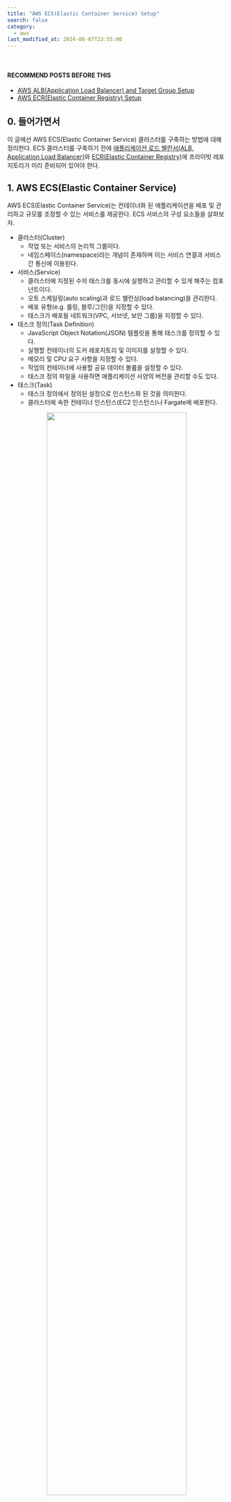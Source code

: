 ```yaml
---
title: "AWS ECS(Elastic Container Service) Setup"
search: false
category:
  - aws
last_modified_at: 2024-08-07T23:55:00
---
```


<br/>

#### RECOMMEND POSTS BEFORE THIS

- [AWS ALB(Application Load Balancer) and Target Group Setup][aws-alb-and-target-group-setup-link]
- [AWS ECR(Elastic Container Registry) Setup][aws-ecr-setup-link]

## 0. 들어가면서

이 글에선 AWS ECS(Elastic Container Service) 클러스터를 구축하는 방법에 대해 정리한다. ECS 클러스터를 구축하기 전에 [애플리케이션 로드 밸런서(ALB, Application Load Balancer)][aws-alb-and-target-group-setup-link]와 [ECR(Elastic Container Registry)][aws-ecr-setup-link]에 프라이빗 레포지토리가 미리 준비되어 있어야 한다.

## 1. AWS ECS(Elastic Container Service)

AWS ECS(Elastic Container Service)는 컨테이너화 된 애플리케이션을 배포 및 관리하고 규모를 조정할 수 있는 서비스를 제공한다. ECS 서비스의 구성 요소들을 살펴보자.

- 클러스터(Cluster)
  - 작업 또는 서비스의 논리적 그룹이다.
  - 네임스페이스(namespace)라는 개념이 존재하며 이는 서비스 연결과 서비스 간 통신에 이용된다.
- 서비스(Service)
  - 클러스터에 지정된 수의 태스크를 동시에 실행하고 관리할 수 있게 해주는 컴포넌트이다.
  - 오토 스케일링(auto scaling)과 로드 밸런싱(load balancing)을 관리한다.
  - 배포 유형(e.g. 롤링, 블루/그린)을 지정할 수 있다.
  - 태스크가 배포될 네트워크(VPC, 서브넷, 보안 그룹)을 지정할 수 있다.
- 태스크 정의(Task Definition)
  - JavaScript Object Notation(JSON) 템플릿을 통해 태스크를 정의할 수 있다.
  - 실행할 컨테이너의 도커 레포지토리 및 이미지를 설정할 수 있다.
  - 메모리 및 CPU 요구 사항을 지정할 수 있다.
  - 작업의 컨테이너에 사용할 공유 데이터 볼륨을 설정할 수 있다.
  - 태스크 정의 파일을 사용하면 애플리케이션 사양의 버전을 관리할 수도 있다.
- 태스크(Task)
  - 태스크 정의에서 정의된 설정으로 인스턴스화 된 것을 의미한다.
  - 클러스터에 속한 컨테이너 인스턴스(EC2 인스턴스)나 Fargate에 배포한다.

<div align="center">
  <img src="/images/posts/2024/aws-ecs-service-setup-01.png" width="80%" class="image__border">
</div>
<center>https://tech.cloud.nongshim.co.kr/2021/08/30/%EC%86%8C%EA%B0%9C-amazon-ecs%EB%9E%80/</center>

## 2. Create ECS Cluster

클러스터를 먼저 구축한다. `ECS 대시보드`에서 클러스터 화면으로 이동한다.

- `Create cluster` 버튼을 누른다.

<div align="center">
  <img src="/images/posts/2024/aws-ecs-service-setup-02.png" width="80%" class="image__border">
</div>

<br/>

클러스터를 구축한다.

- 클러스터 이름은 `demo-ecs-cluster`를 사용한다.
- 인프라스트럭처는 `Fargate`를 사용한다.
  - `Fargate`는 컨테이너요 서버리스(serverless) 컴퓨팅 엔진이다. 서버 확장, OS 업데이트, 보안 패치 같은 운영이 필요 없다. AWS에서 항상 최신으로 관리한다. 가격은 EC2 인스턴스보다 비싸다.
  - EC2 인스턴스를 사용하면 필요한 사양에 따라 CPU, 메모리, 스토리지를 변경할 수 있다. 자원 할당, OS 업데이트, 보안 패치, 서버 모니터링 같은 운영 비용이 필요하다.
- `Create` 버튼을 누른다.

<div align="center">
  <img src="/images/posts/2024/aws-ecs-service-setup-03.png" width="80%" class="image__border">
</div>

<br/>

클러스터 구축에는 다소 시간이 소요된다. 클러스터 구축이 완료되면 다음과 같은 화면을 볼 수 있다.

<div align="center">
  <img src="/images/posts/2024/aws-ecs-service-setup-04.png" width="80%" class="image__border">
</div>

## 3. Create ECS Task Definition

ECS 클러스터에서 실행할 태스크 정의를 만든다. `ECS 대시보드`의 태스크 정의 화면으로 이동한다.

- `Create task definition` 버튼을 누른다.

<div align="center">
  <img src="/images/posts/2024/aws-ecs-service-setup-05.png" width="80%" class="image__border">
</div>

<br/>

태스크 이름과 인프라스트럭처 타입 등을 정의한다.

- 태스크 이름은 `demo-ecs-task`이다.
- 런치 타입은 클러스터 타입과 동일하게 `Fargate`로 지정한다.
- 컨테이너 아키텍처는 `Linux/ARM64`으로 지정한다.
  - 컨테이너 이미지는 필자의 M1 맥북에서 빌드했기 때문에 아키텍처 타입이 `Linux/ARM64`이다. 
- 태스크 스펙을 정의한다.
  - 1CPU
  - 3GB Memory
- 태스크 실행 역할을 `ecsTaskExecutionRole`으로 선택한다.
  - `ecsTaskExecutionRole` 역할엔 `AmazonECSTaskExecutionRolePolicy` 정책이 지정되어 있다.
  - `AmazonECSTaskExecutionRolePolicy` 정책은 CloudWatch 로그 쓰기와 ECR 접근 읽기를 허용한다.

<div align="center">
  <img src="/images/posts/2024/aws-ecs-service-setup-06.png" width="80%" class="image__border">
</div>

<br/>

태스크에서 실행될 컨테이너를 설정한다.

- 컨테이너 이름을 `demo-service-container`로 정한다.
- ECR 레포지토리에 저장된 이미지 URI를 지정한다.
- 포트는 8080으로 지정한다.

<div align="center">
  <img src="/images/posts/2024/aws-ecs-service-setup-07.png" width="80%" class="image__border">
</div>

<br/>

아래 로그 수집 관련 설정을 하면 컨테이너에서 수집되는 로그는 CloudWatch에서 볼 수 있다. `Create` 버튼을 눌러 태스크 정의를 저장한다.

<div align="center">
  <div>
    <img src="/images/posts/2024/aws-ecs-service-setup-08.png" width="80%" class="image__border">
  </div>
  <div>
    <img src="/images/posts/2024/aws-ecs-service-setup-09.png" width="80%" class="image__border">
  </div>
</div>

<br/>

생성된 태스크 정보는 다음과 같다. 

<div align="center">
  <img src="/images/posts/2024/aws-ecs-service-setup-10.png" width="80%" class="image__border">
</div>

## 4. Create ECS Service

서비스를 만들 수 있는 경로는 여러가지 있다. 다음 화면에서 생성할 수 있다. 

- ECS 클러스터
- ECS 태스크 정의

필자는 ECS 태스크 정의 화면에서 서비스를 배포했다. 

- `Create service` 버튼을 누른다.

<div align="center">
  <img src="/images/posts/2024/aws-ecs-service-setup-11.png" width="80%" class="image__border">
</div>

<br/>

서비스를 배포할 클러스터와 플랫폼 버전을 정한다.

- `demo-ecs-cluster` 클러스터를 선택한다.
- 플랫폼은 최신 버전을 사용한다.

<div align="center">
  <img src="/images/posts/2024/aws-ecs-service-setup-12.png" width="80%" class="image__border">
</div>

<br/>

서비스 이름과 내부에서 실행되는 태스크 개수를 정한다.

- 서비스 이름은 `demo-ecs-service`으로 정한다.
- 원하는 태스크 개수는 1개로 정한다.

<div align="center">
  <img src="/images/posts/2024/aws-ecs-service-setup-13.png" width="80%" class="image__border">
</div>

<br/>

네트워크 관련 설정을 수행한다. 

- 사전에 만든 `demo-service-vpc`를 선택한다. 
- 서비스 배포 영역은 프라이빗 서브넷으로 지정한다.
- 새로운 시큐리티 그룹을 생성한다.
  - 시큐리티 그룹 이름은 `demo-ecs-service-sg`으로 지정한다.
  - 인바운드(inbound) 규칙에 VPC 네트워크 대역인 10.0.0.0/16 IP 주소에서 8080 포트를 통해 접근하는 요청들은 허용하도록 설정한다.

<div align="center">
  <img src="/images/posts/2024/aws-ecs-service-setup-14.png" width="80%" class="image__border">
</div>

<br/>

로드 밸런싱 관련 설정을 수행한다.

- 로드 밸런서 타입은 `Application Load Balancer`를 사용한다.
- 트래픽을 라우팅 할 컨테이너는 태스크 정의에서 만든 `demo-service-container`를 사용한다.
- 사전에 만든 `public-ecs-service-alb` 로드 밸런서를 사용한다.
- 사전에 만든 리스너를 사용한다.
- 사전에 만든 `demo-ecs-alb-target-group` 타겟 그룹을 사용한다.
  - 생성된 서비스는 해당 타겟 그룹에 자동으로 매칭된다.

<div align="center">
  <img src="/images/posts/2024/aws-ecs-service-setup-15.png" width="80%" class="image__border">
</div>

## 5. Trouble shooting

위에서 생성한 서비스는 배포는 실패한다. ECS 서비스 화면의 `Deployment` 탭의 이벤트 섹션의 태스크 아이디를 누르면 확인할 수 있다. 에러가 발생한 이유를 확인하고 하나씩 해결해보자.

<div align="center">
  <img src="/images/posts/2024/aws-ecs-service-setup-16.png" width="80%" class="image__border">
</div>

### 5.1. ECR Connection

다음과 같은 에러를 확인할 수 있다.

> Task stopped at: 2024-08-07T14:25:38.466Z<br/>
> ResourceInitializationError: unable to pull secrets or registry auth: The task cannot pull registry auth from Amazon ECR: There is a connection issue between the task and Amazon ECR. Check your task network configuration. RequestError: send request failed caused by: Post "https://api.ecr.ap-northeast-2.amazonaws.com/": dial tcp 54.180.184.245:443: i/o timeout

ECR 레포지토리에서 이미지를 가져올 때 에러가 발생한다. 권한이 충분함에도 접근이 불가능한 이유는 서비스가 프라이빗 서브넷에 배포되기 때문이다. 퍼블릭 서브넷에 배포하는 경우 해당 에러가 발생하지 않는다. 이 경우 프라이빗 서브넷에서 ECR 레포지토리에 접근할 수 있도록 엔드포인트(endpoint)를 만들면 해결할 수 있다.

엔드포인트는 `VPC 대시보드` 화면에서 찾을 수 있다. 엔드포인트 생성 화면을 통해 ECR 레포지토리를 위한 네트워크 인터페이스를 만든다.

- 엔드포인트 태그 이름을 설정한다.
- 서비스 카테고리는 `AWS services`로 설정한다.

<div align="center">
  <img src="/images/posts/2024/aws-ecs-service-setup-17.png" width="80%" class="image__border">
</div>

<br/>

필요한 서비스는 두 가지다. 하나의 서비스만 선택할 수 있다. 즉, 두 개의 엔드포인트를 만들어야 한다는 이야기이다.

- com.amazonaws.ap-northeast-2.ecr.api
- com.amazonaws.ap-northeast-2.ecr.dkr

ECS 서비스와 동일한 VPC의 프라이빗 서브넷을 선택한다. 

<div align="center">
  <div>
    <img src="/images/posts/2024/aws-ecs-service-setup-18.png" width="80%" class="image__border">
  </div>
  <div>
    <img src="/images/posts/2024/aws-ecs-service-setup-19.png" width="80%" class="image__border">
  </div>
</div>

<br/>

시큐리티 그룹을 선택한다. ECS 서비스를 생성할 때 만든 시큐리티 그룹과 동일한 것을 사용한다.

<div align="center">
  <img src="/images/posts/2024/aws-ecs-service-setup-20.png" width="80%" class="image__border">
</div>

<br/>

ECR 레포지토리와 HTTPS 통신을 수행한다. 선택한 시큐리티 그룹에 새로운 인바운드 규칙을 추가한다.

- 인바운드 규칙에 VPC 네트워크 대역인 10.0.0.0/16 IP 주소에서 443 포트를 통해 접근하는 요청들은 허용하도록 설정한다.

<div align="center">
  <img src="/images/posts/2024/aws-ecs-service-setup-21.png" width="80%" class="image__border">
</div>

### 5.2. CloudWatch Connection

위 엔드포인트가 생성된 후 ECS 서비스를 다시 배포하면 다음과 같은 에러를 만난다.

> Task is stopping<br/>
> ResourceInitializationError: failed to validate logger args: The task cannot find the Amazon CloudWatch log group defined in the task definition. There is a connection issue between the task and Amazon CloudWatch. Check your network configuration. : signal: killed

위와 마찬가지로 프라이비 서브넷에서 CloudWatch 서비스에 접근할 수 없기 때문에 에러가 발생한다. 다음 서비스를 위한 엔드포인트를 생성한다. VPC, 서브넷, 시큐리티 그룹 설정은 ECR 엔드포인트 설정과 동일하게 수행한다.

- com.amazonaws.ap-northeast-2.logs 서비스를 생성한다.

<div align="center">
  <img src="/images/posts/2024/aws-ecs-service-setup-22.png" width="80%" class="image__border">
</div>

## 6. Check the result

서비스가 정상적으로 배포되면 다음과 같이 서비스에서 실행 중인 태스크 정보를 볼 수 있다.

<div align="center">
  <img src="/images/posts/2024/aws-ecs-service-setup-23.png" width="80%" class="image__border">
</div>

<br/>

실행 중인 태스크까지 트래픽이 잘 연결되었다면 브라우저에서 서비스 화면을 볼 수 있다. 접근 주소는 [AWS ALB(Application Load Balancer) and Target Group Setup][aws-alb-and-target-group-setup-link] 글에서 만든 로드 밸런서의 DNS 주소를 사용한다.

<div align="center">
  <img src="/images/posts/2024/aws-ecs-service-setup-24.png" width="80%" class="image__border">
</div>

<br/>

최종적으로 AWS 인프라 구조는 다음과 같은 모습을 갖는다.

- 외부 요청은 인터넷으로부터 퍼블릭 서브넷에 위치한 애플리케이션 로드 밸런서를 통해 들어온다.
  - 허용된 인바운드 시큐리티 그룹 규칙은 필자의 퍼블릭 IP 주소와 80 포트이다.
- 로드 밸런서는 리스너 규칙에 따라 타겟 그룹으로 트래픽을 라우트한다.
  - 타겟 그룹은 VPC 전역이 대상이지만, 타겟 그룹에 매칭된 서비스는 모두 프라이빗 서브넷에 위치한다.
- 트래픽은 타겟 그룹에 속한 ECS 태스크로 전달된다.
  - 허용된 인바운드 시큐리티 그룹 VPC 네트워크 대역인 10.0.0.0/16과 8080 포트이다.
- 서비스를 배포하고, 실행 후 로그를 출력할 때 프라이빗 서브넷에 생성된 엔드포인트를 사용한다.
  - 이미지를 다운로드 받을 때 ECR 엔드포인트를 사용한다.
  - 로그를 출력할 때 CloudWatch 엔드포인트를 사용한다.
  - 허용된 인바운드 시큐리티 그룹 VPC 네트워크 대역인 10.0.0.0/16과 443 포트이다.

<div align="center">
  <img src="/images/posts/2024/aws-ecs-service-setup-25.png" width="100%" class="image__border">
</div>

#### REFERENCE

- <https://docs.aws.amazon.com/ko_kr/AmazonECS/latest/developerguide/vpc-endpoints.html>
- <https://velog.io/@hbjs97/AWS-ECS-%EC%9D%B8%ED%94%84%EB%9D%BC-%EA%B5%AC%EC%B6%95>

[aws-alb-and-target-group-setup-link]: https://junhyunny.github.io/aws/aws-alb-and-target-group-setup/
[aws-ecr-setup-link]: https://junhyunny.github.io/aws/aws-ecr-setup/